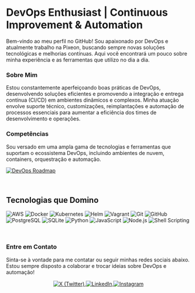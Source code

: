 # DevOps Enthusiast | Continuous Improvement & Automation

Bem-vindo ao meu perfil no GitHub! Sou apaixonado por DevOps e atualmente trabalho na Pixeon, buscando sempre novas soluções tecnológicas e melhorias contínuas. Aqui você encontrará um pouco sobre minha experiência e as ferramentas que utilizo no dia a dia.

### Sobre Mim

Estou constantemente aperfeiçoando boas práticas de DevOps, desenvolvendo soluções eficientes e promovendo a integração e entrega contínua (CI/CD) em ambientes dinâmicos e complexos. Minha atuação envolve suporte técnico, customizações, reimplantações e automação de processos essenciais para aumentar a eficiência dos times de desenvolvimento e operações.

### Competências

Sou versado em uma ampla gama de tecnologias e ferramentas que suportam o ecossistema DevOps, incluindo ambientes de nuvem, containers, orquestração e automação.

[![DevOps Roadmap](https://roadmap.sh/card/wide/64c5560c8bda28d991430dab?variant=dark&roadmaps=devops)](https://roadmap.sh)

<br>

## Tecnologias que Domino

![AWS](https://img.shields.io/badge/-AWS-05122A?style=flat&logo=amazon)
![Docker](https://img.shields.io/badge/-Docker-05122A?style=flat&logo=docker)
![Kubernetes](https://img.shields.io/badge/-Kubernetes-05122A?style=flat&logo=kubernetes)
![Helm](https://img.shields.io/badge/-Helm-05122A?style=flat&logo=helm)
![Vagrant](https://img.shields.io/badge/-Vagrant-05122A?style=flat&logo=vagrant)
![Git](https://img.shields.io/badge/-Git-05122A?style=flat&logo=git)
![GitHub](https://img.shields.io/badge/-GitHub-05122A?style=flat&logo=github)
![PostgreSQL](https://img.shields.io/badge/-PostgreSQL-05122A?style=flat&logo=postgresql)
![SQLite](https://img.shields.io/badge/-SQLite-05122A?style=flat&logo=sqlite)
![Python](https://img.shields.io/badge/-Python-05122A?style=flat&logo=python)
![JavaScript](https://img.shields.io/badge/-JavaScript-05122A?style=flat&logo=javascript)
![Node.js](https://img.shields.io/badge/-Node.js-05122A?style=flat&logo=node.js)
![Shell Scripting](https://img.shields.io/badge/-Shell_Scripting-05122A?style=flat&logo=gnu-bash)

<br>

### Entre em Contato

Sinta-se à vontade para me contatar ou seguir minhas redes sociais abaixo. Estou sempre disposto a colaborar e trocar ideias sobre DevOps e automação!

<p align="center">
  <a href="https://x.com/yurilinc_" target="_blank">
    <img align="center" src="https://img.shields.io/badge/-yurilinc_-05122A?style=flat&logo=x" alt="X (Twitter)"/>  
  </a>
  <a href="https://linkedin.com/in/yurilincoln" target="_blank">
    <img align="center" src="https://img.shields.io/badge/-yurilincoln-05122A?style=flat&logo=linkedin" alt="LinkedIn"/>
  </a>
  <a href="https://instagram.com/yurilinc_" target="_blank">
    <img align="center" src="https://img.shields.io/badge/-yurilinc_-05122A?style=flat&logo=instagram" alt="Instagram"/>
  </a>
</p>
